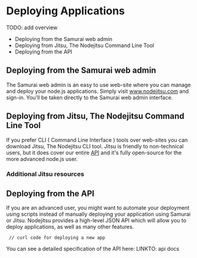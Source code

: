 # Deploying Applications

TODO: add overview

- Deploying from the Samurai web admin
- Deploying from Jitsu, The Nodejitsu Command Line Tool 
- Deploying from the API

## Deploying from the Samurai web admin

The Samurai web admin is an easy to use web-site where you can manage and deploy your node.js applications. Simply visit www.nodejitsu.com and sign-in. You'll be taken directly to the Samurai web admin interface.

## Deploying from Jitsu, The Nodejitsu Command Line Tool 

If you prefer CLI ( Command Line Interface ) tools over web-sites you can download Jitsu, The Nodejitsu CLI tool. Jitsu is friendly to non-technical users, but it does cover our entire [API](API) and it's fully open-source for the more advanced node.js user. 

### Additional Jitsu resources

## Deploying from the API

If you are an advanced user, you might want to automate your deployment using scripts instead of manually deploying your application using Samurai or Jitsu. Nodejitsu provides a high-level JSON API which will allow you to deploy applications, as well as many other features. 

     // curl code for deploying a new app
     
You can see a detailed specification of the API here: LINKTO: api docs

